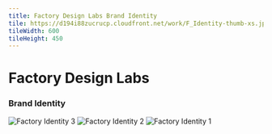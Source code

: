 ```yaml
---
title: Factory Design Labs Brand Identity
tile: https://d194i88zucrucp.cloudfront.net/work/F_Identity-thumb-xs.jpg
tileWidth: 600
tileHeight: 450
---
```


# Factory Design Labs
### Brand Identity
![Factory Identity 3](https://d194i88zucrucp.cloudfront.net/work/F_Identity3-lg.jpg)
![Factory Identity 2](https://d194i88zucrucp.cloudfront.net/work/F_Identity2-lg.jpg)
![Factory Identity 1](https://d194i88zucrucp.cloudfront.net/work/F_Identity1-lg.jpg)
